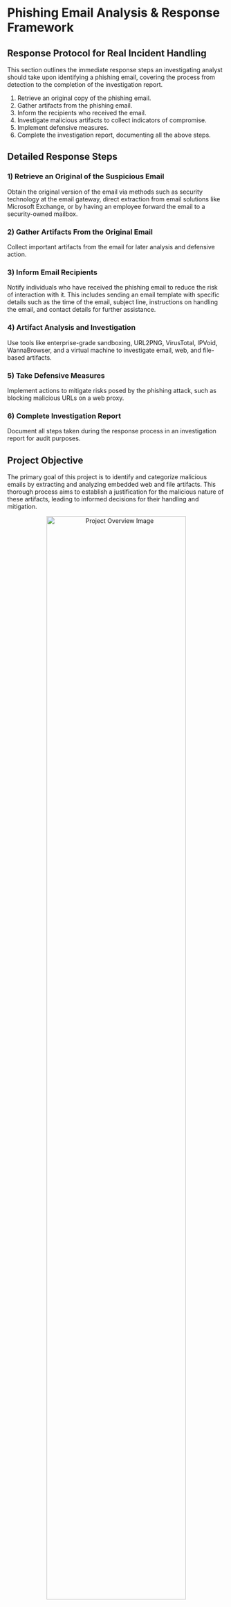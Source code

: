 <h1> Phishing Email Analysis & Response Framework </h1>

 <h2>Response Protocol for Real Incident Handling</h2>
    <p>This section outlines the immediate response steps an investigating analyst should take upon identifying a phishing email, covering the process from detection to the completion of the investigation report.</p>

<ol>
        <li>Retrieve an original copy of the phishing email.</li>
        <li>Gather artifacts from the phishing email.</li>
        <li>Inform the recipients who received the email.</li>
        <li>Investigate malicious artifacts to collect indicators of compromise.</li>
        <li>Implement defensive measures.</li>
        <li>Complete the investigation report, documenting all the above steps.</li>
    </ol>

<h2>Detailed Response Steps</h2>
    
 <h3>1) Retrieve an Original of the Suspicious Email</h3>
    <p>Obtain the original version of the email via methods such as security technology at the email gateway, direct extraction from email solutions like Microsoft Exchange, or by having an employee forward the email to a security-owned mailbox.</p>

<h3>2) Gather Artifacts From the Original Email</h3>
    <p>Collect important artifacts from the email for later analysis and defensive action.</p>

<h3>3) Inform Email Recipients</h3>
    <p>Notify individuals who have received the phishing email to reduce the risk of interaction with it. This includes sending an email template with specific details such as the time of the email, subject line, instructions on handling the email, and contact details for further assistance.</p>

<h3>4) Artifact Analysis and Investigation</h3>
    <p>Use tools like enterprise-grade sandboxing, URL2PNG, VirusTotal, IPVoid, WannaBrowser, and a virtual machine to investigate email, web, and file-based artifacts.</p>

<h3>5) Take Defensive Measures</h3>
    <p>Implement actions to mitigate risks posed by the phishing attack, such as blocking malicious URLs on a web proxy.</p>

 <h3>6) Complete Investigation Report</h3>
    <p>Document all steps taken during the response process in an investigation report for audit purposes.</p>

<h2>Project Objective</h2>
    <p>The primary goal of this project is to identify and categorize malicious emails by extracting and analyzing embedded web and file artifacts. This thorough process aims to establish a justification for the malicious nature of these artifacts, leading to informed decisions for their handling and mitigation.</p>

<p align="center">
        <img src="https://imgur.com/WcQc9JU.png" alt="Project Overview Image" style="width:80%; height:80%;">
    </p>

 <h2>Utilities Used</h2>
    <ul>
        <li><strong>PowerShell</strong></li>
        <li><strong>VirusTotal</strong></li>
        <li><strong>URL2PNG</strong></li>
        <li><strong>Wannabrowser</strong></li>
        <li><strong>WHOIS LOOKUP</strong></li>
    </ul>

<h2>Project Walk Through</h2>
    <h3>Email Artifacts Analysis</h3>
    <ul>
        <li><strong>Email Appearance and Intent</strong>: Describe the email's appearance and its apparent objective.</li>
        <li><strong>Sender Information</strong>:
            <ul>
                <li>Sending Address: Identify the email's sending address.</li>
                <li>Subject Line: Note the email's subject line.</li>
                <li>Recipients: List who the email was sent to.</li>
                <li>Reply-To Address: Specify the reply-to address, if present.</li>
                <li>Timestamp: Record the date and time the email was sent, converted to UTC.</li>
                <li>Sending Server IP: Identify the IP address of the sending server.</li>
                <li>Reverse DNS of IP: Provide the reverse DNS result of the sending server's IP.</li>
            </ul>
        </li>
    </ul>

<h3>File Artifacts Analysis</h3>
    <ul>
        <li><strong>File Details</strong>:
            <ul>
                <li>File Name and Type: Specify the full file name, including its file type.</li>
                <li>SHA256 Hash: Note the SHA256 hash value of the file.</li>
            </ul>
        </li>
    </ul>

<h3>Web Artifacts Analysis</h3>
    <ul>
        <li><strong>Web Elements</strong>:
            <ul>
                <li>Full URL: Detail the full URL found in the email.</li>
                <li>Root Domain: Identify the root domain of the URL.</li>
                <li>Analysis Conducted: Specify which analyses were performed (e.g., URL2PNG, WannaBrowser, VirusTotal, URLScan.io).</li>
            </ul>
        </li>
    </ul>

<h3>Defensive Measures</h3>
    <ul>
        <li><strong>Email Artifact Mitigation</strong>: Detail the defensive measures you propose for handling email artifacts.</li>
        <li><strong>File Artifact Mitigation</strong>: Describe the defensive measures you suggest for dealing with file artifacts.</li>
    </ul>

<h3>Analysis on Credential Harvester Email Example</h3>
    <img src="https://imgur.com/LuF4xmI.png" alt="FTK Imager Memory Capture" style="width:80%; height:80%;">

<h3>First Impressions</h3>
    <ul>
        <li>Domain 'auto-confirm.info-amazon.co.uk' (where 'info-amazon.co.uk' is the domain, not 'amazon.co.uk'), but it's sent from 'QPE77756@mun.ca' - this is not Amazon.</li>
        <li>Inconsistent formatting and styling - varying fonts.</li>
        <li>Email is addressed to a generic recipient 'Amazon User'.</li>
        <li>Contains an obvious call to action button 'Help Page - Refund Form'.</li>
    </ul>

<h3>Further Analysis on Credential Harvester</h3>
    <p>Drag & Drop .eml file to Sublime Text for detailed artifact extraction.</p>

<h3>Identify Mail Artifacts</h3>
    <p>Use (CTRL + F) with the 'from' string to find the sending address containing the &lt;&gt; symbol.</p>
    <p>Identify Sending address, Subject Line, Recipients, Reply-to address, Date, Sending Server IP Address.</p>
    <img src="https://imgur.com/nbKjVBR.png" alt="Email Analysis Screenshot" style="width:80%; height:80%;">
    <img src="https://imgur.com/HiBtREj.png" alt="Email Analysis Screenshot" style="width:80%; height:80%;">

<h3>Reverse DNS Search</h3>
    <p>Input sending server IP address to whois.domaintools.com. No hostname found, states that the IP is owned by ‘United States Ashburn Charter Communications’. It seems that an individual company no longer owns this IP, so we can't get the hostname from here. While IP ownership can change, we'll always have the original information preserved within the email file.</p>
    <img src="https://imgur.com/syeKVMm.png" alt="Reverse DNS Search Screenshot" style="width:80%; height:80%;">

<h3>Analyze Web Artifacts</h3>
    <p>Right-click and copy the hyperlink, input results to VirusTotal and URL2PNG.</p>
    <img src="https://imgur.com/U6dSmf9.png" alt="Web Analysis Screenshot" style="width:80%; height:80%;">
    <p>Results show that security vendors have flagged the link and it may potentially be malicious.</p>
    <img src="https://imgur.com/3OOXafk.png" alt="Web Analysis Screenshot" style="width:80%; height:80%;">
    <p>Snapshot image of the landing page appears to be broken.</p>

<h3>Suggested Defensive Measures</h3>
<p> Blocking Mail Artifacts: </p>
    <p>As the sender is using a domain address, the most appropriate action would be to block this specific mailbox to prevent any more incoming malicious emails from this sender. Requesting an email gateway block for the sending address "QPE77756@mun[.]ca" and sender IP address: 68[.]114[.]190[.]29. </p>
    
<p> Blocking Web Artifacts: </p>    
 <p>The domain has been recognized as malicious, and there is no business justification for any employees needing to access this site. As it has a malicious reputation on VirusTotal, and analysis has shown that it is hosting a credential harvester, the entire domain can be blocked on the web proxy, preventing employees from connecting to the site. This will also make future phishing attacks using this same domain ineffective. Requesting a web proxy block for the domain "hxxp[://]id820update[.]refundsys59[.]co[.]uk/invoice103amz/index[.]php?email=jack[.]tractive@abcindustries[.]co[.]uk".
</p>
